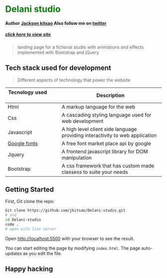 <h1 style='color:green'>Delani studio</h1>

#### Author [Jackson kitsao](https://github.com/jkitsao) Also follow me on [twitter](www.twitter.com/Jacksonkitsao5)
##### [click here to view site](https://jkitsao.github.io/delani-studio)


> landing page for a fictional studio with animations and effects implemented with Bootstrap and jQuery  

## Tech stack used for development

> Different aspects of technology that power the website

| Tecnology used&nbsp; &nbsp; &nbsp; &nbsp; &nbsp; &nbsp; &nbsp; &nbsp; &nbsp; &nbsp; &nbsp; &nbsp; &nbsp; &nbsp; | Description                                                        |
| -------------------------------------------------------------------------------------------------------- | ------------------------------------------------------------------ |
| Html                                                           | A markup language for the web                                 |
| Css                                                         | A cascading styling language used for web development             |
| Javascript                                                 | A high level client side language providing interactivity to web application                        |
| [Google fonts](www.googlefontsapi.com)                                                                  | A free font market place api by google   |
|Jquery                                               | A frontend javascript library for DOM manipulation     |
|Bootstrap                                            |A css framework that has custom made classess to suite your needs|   
## Getting Started

First, Git clone the repo:

```bash
Git clone https://github.com/jkitsao/Delani-studio.git
# and
cd Delani-studio
code .
# open with live server
```


Open [http://localhost:5500](http://localhost:5500) with your browser to see the result.

You can start editing the page by modifying `index.html`. The page auto-updates as you edit the file.

## Happy hacking
